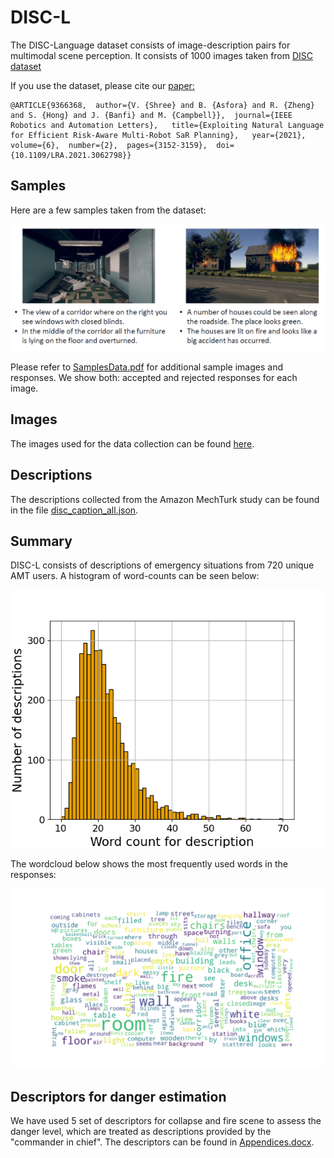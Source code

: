 # DISC-L
The DISC-Language dataset consists of image-description pairs for multimodal scene perception. It consists of 1000 images taken from [DISC dataset](https://www.ri.cmu.edu/wp-content/uploads/2019/06/IROS19_DISC_final_v1.pdf)

If you use the dataset, please cite our [paper:](https://arxiv.org/pdf/2104.03809.pdf)
```
@ARTICLE{9366368,  author={V. {Shree} and B. {Asfora} and R. {Zheng} and S. {Hong} and J. {Banfi} and M. {Campbell}},  journal={IEEE Robotics and Automation Letters},   title={Exploiting Natural Language for Efficient Risk-Aware Multi-Robot SaR Planning},   year={2021},  volume={6},  number={2},  pages={3152-3159},  doi={10.1109/LRA.2021.3062798}}
```

## Samples
Here are a few samples taken from the dataset:

![alt text](discLimage.PNG)

Please refer to [SamplesData.pdf](SamplesData.pdf) for additional sample images and responses. We show both: accepted and rejected responses for each image.

## Images
The images used for the data collection can be found [here](https://drive.google.com/drive/folders/1aL-zvjFEbxcDd9AcXLpbf82pX30-b2gH?usp=sharing).

## Descriptions
The descriptions collected from the Amazon MechTurk study can be found in the file [disc_caption_all.json](disc_caption_all.json).

## Summary
DISC-L consists of descriptions of emergency situations from 720 unique AMT users. A histogram of word-counts can be seen below:

![alt text](descriptionLengthAMT_new.png)

The wordcloud below shows the most frequently used words in the responses:

![alt text](wordCloudLarge.png)


## Descriptors for danger estimation
We have used 5 set of descriptors for collapse and fire scene to assess the danger level, which are treated as descriptions provided by the "commander in chief". The descriptors can be found in [Appendices.docx](Appendices.docx).

